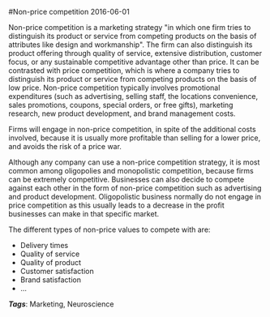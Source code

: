 
#Non-price competition
2016-06-01

Non-price competition is a marketing strategy "in which one firm tries to distinguish its product or service from competing products on the basis of attributes like design and workmanship". The firm can also distinguish its product offering through quality of service, extensive distribution, customer focus, or any sustainable competitive advantage other than price. It can be contrasted with price competition, which is where a company tries to distinguish its product or service from competing products on the basis of low price. Non-price competition typically involves promotional expenditures (such as advertising, selling staff, the locations convenience, sales promotions, coupons, special orders, or free gifts), marketing research, new product development, and brand management costs.

Firms will engage in non-price competition, in spite of the additional costs involved, because it is usually more profitable than selling for a lower price, and avoids the risk of a price war.

Although any company can use a non-price competition strategy, it is most common among oligopolies and monopolistic competition, because firms can be extremely competitive. Businesses can also decide to compete against each other in the form of non-price competition such as advertising and product development. Oligopolistic business normally do not engage in price competition as this usually leads to a decrease in the profit businesses can make in that specific market.


The different types of non-price values to compete with are:
* Delivery times
* Quality of service
* Quality of product
* Customer satisfaction
* Brand satisfaction
* ...

***Tags***: Marketing, Neuroscience


